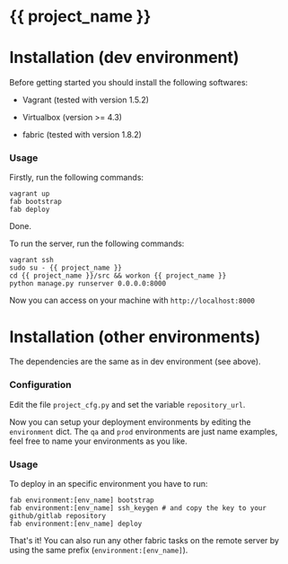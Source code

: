 {{ project_name }}
=================


Installation (dev environment)
===============================

Before getting started you should install the following softwares:

* Vagrant (tested with version 1.5.2)

* Virtualbox (version >= 4.3)

* fabric (tested with version 1.8.2)

### Usage

Firstly, run the following commands:

    vagrant up
    fab bootstrap
    fab deploy

Done.

To run the server, run the following commands:

    vagrant ssh
    sudo su - {{ project_name }}
    cd {{ project_name }}/src && workon {{ project_name }}
    python manage.py runserver 0.0.0.0:8000

Now you can access on your machine with `http://localhost:8000`


Installation (other environments)
=================================

The dependencies are the same as in dev environment (see above). 

### Configuration

Edit the file `project_cfg.py` and set the variable `repository_url`.

Now you can setup your deployment environments by editing the `environment` dict.
The `qa` and `prod` environments are just name examples, feel free to name your environments as you like.

### Usage

To deploy in an specific environment you have to run:

    fab environment:[env_name] bootstrap
    fab environment:[env_name] ssh_keygen # and copy the key to your github/gitlab repository
    fab environment:[env_name] deploy

That's it! You can also run any other fabric tasks on the remote server by using the same prefix (`environment:[env_name]`).
